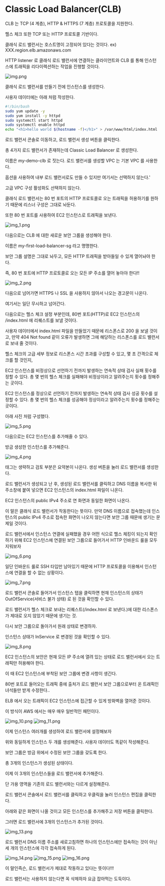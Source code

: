 # Classic Load Balancer(CLB)

CLB 는 TCP (4 계층), HTTP & HTTPS (7 계층) 프로토콜을 지원한다.

헬스 체크 또한 TCP 또는 HTTP 프로토콜 기반이다.

클래식 로드 밸런서는 호스트명이 고정되어 있다는 것이다. ex) XXX.region.elb.amazonaws.com 

HTTP listener 로 클래식 로드 밸런서에 연결하는 클라이언트와 CLB 를 통해 인스턴스에 트래픽을 리다이렉션하는 작업을 진행할 것이다.

![img.png](image/5.png)

클래식 로드 밸런서를 만들기 전에 인스턴스를 생성한다.

사용자 데이터에는 아래 처럼 작성한다.

```bash
#!/bin/bash
sudo yum update -y
sudo yum install -y httpd
sudo systemctl start httpd
sudo systemctl enable httpd
echo "<h1>hello world $(hostname -f)</h1>" > /var/www/html/index.html
```
로드 밸런서 콘솔로 이동하고, 로드 밸런서 생성 버튼을 클릭한다.

총 4가지 로드 밸런서가 존재하는데 Classic Load Balancer 로 생성한다.

이름은 my-demo-clb 로 짓는다. 로드 밸런서를 생성할 VPC 는 기본 VPC 를 사용한다.

옵션을 사용하여 내부 로드 밸런서로도 만들 수 있지만 여기서는 선택하지 않는다.'

고급 VPC 구성 활성화도 선택하지 않는다.

클래식 로드 밸런서는 80 번 포트의 HTTP 프로토콜로 오는 트래픽을 허용하기를 원하기 때문에 리스너 구성은 그대로 놔둔다.

또한 80 번 포트를 사용하여 EC2 인스턴스로 트래픽을 보낸다.

![img_1.png](image/6.png)

다음으로는 CLB 에 대한 새로운 보안 그룹을 생성해야 한다.

이름은 my-first-load-balancer-sg 라고 명명한다.

보안 그룹 설명은 그대로 놔두고, 모든 HTTP 트래픽을 받아들일 수 있게 열어놔야 한다.

즉, 80 번 포트에 HTTP 프로토콜로 오는 모든 IP 주소를 열어 놓아야 한다!! 

![img_2.png](image/7.png)

다음으로 넘어가면 HTTPS 나 SSL 을 사용하지 않아서 나오는 경고문이 나온다.

여기서는 일단 무시하고 넘어간다.

다음으로는 헬스 체크 설정 부분인데, 80번 포트(HTTP)로 EC2 인스턴스의 /index.html 에 리퀘스트를 보낼 것이다. 

사용자 데이터에서 index.html 파일을 만들었기 때문에 리스폰스로 200 을 보낼 것이고, 만약 404 Not found 같이 오류가 발생하면 그에 해당하는 리스폰스를 로드 밸런서로 보내 줄 것이다.

헬스 체크의 고급 세부 정보로 리스폰스 시간 초과를 구성할 수 있고, 몇 초 간격으로 체크를 할 것인지,

EC2 인스턴스를 비정상으로 선언하기 전까지 발생하는 연속적 상태 검사 실패 횟수를 정할 수 있다. 총 몇 번의 헬스 체크를 실패해야 비정상이라고 알려주는지 횟수를 정해주는 곳이다.

EC2 인스턴스를 정상으로 선언하기 전까지 발생하는 연속적 상태 검사 성공 횟수를 설정할 수 있다. 총 몇 번의 헬스 체크를 성공해야 정상이라고 알려주는지 횟수를 정해주는 곳이다.

아래 사진 처럼 구성했다.

![img_5.png](image/10.png)

다음으로는 EC2 인스턴스를 추가해줄 수 있다.

방금 생성한 인스턴스를 추가해준다.

![img_4.png](image/9.png)

태그는 생략하고 검토 부분은 요약본이 나온다. 생성 버튼을 눌러 로드 밸런서를 생성한다.

로드 밸런서가 생성되고 난 후, 생성된 로드 밸런서를 클릭하고 DNS 이름을 복사한 뒤 주소창에 붙여 넣으면 EC2 인스턴스의 index.html 파일이 나온다.

EC2 인스턴스의 public IPv4 주소로 연 화면과 동일한 화면이 나온다.

이 말은 클래식 로드 밸런서가 작동한다는 뜻이다. 만약 DNS 이름으로 접속했는데 인스턴스의 public IPv4 주소로 접속한 화면이 나오지 않는다면 보안 그룹 때문에 생기는 문제일 것이다.

로드 밸런서에서 인스턴스 연결에 실패했을 경우 어떤 식으로 헬스 체킹이 되는지 확인하기 위해 EC2 인스턴스에 연결된 보안 그룹으로 들어가서 HTTP 인바운드 룰을 모두 지워보자

![img_6.png](image/11.png)

일단 인바운드 룰로 SSH 타입만 남아있기 때문에 HTTP 프로토콜을 이용해서 인스턴스에 연결을 할 수 없는 상황이다.

![img_7.png](image/12.png)

로드 밸런서 콘솔로 들어가서 인스턴스 탭을 클릭하면 현재 인스턴스의 상태가 OutOfService(서비스 불가 상태) 로 된 것을 확인할 수 있다.

로드 밸런서가 헬스 체크로 보내는 리퀘스트(/index.html 로 보낸다.)에 대한 리스폰스가 제대로 오지 않았기 때문에 생기는 것.

다시 보안 그룹으로 돌아가서 원래 상태로 변경하자.

인스턴스 상태가 InService 로 변경된 것을 확인할 수 있다.

![img_8.png](image/13.png)

EC2 인스턴스의 보안은 현재 모든 IP 주소에 열려 있는 상태로 로드 밸런서에서 오는 트래픽만 허용해야 한다.

이 때 EC2 인스턴스에 부착된 보안 그룹에 변경 사항이 생긴다.

80번 포트로 들어오는 트래픽 중에 출처가 로드 밸런서 보안 그룹으로부터 온 트래픽인 녀석들만 받게 수정한다..

ELB 에서 오는 트래픽이 EC2 인스턴스에 접근할 수 있게 방화벽을 열어준 것이다.

이 방식이 AWS 에서는 매우 매우 일반적인 패턴이다.

![img_10.png](image/15.png)
![img_11.png](image/16.png)

이제 인스턴스 여러개를 생성하여 로드 밸런서에 설정해보자

위와 동일하게 인스턴스 두 개를 생성해준다. 사용자 데이터도 똑같이 작성해준다.

보안 그룹은 방금 위에서 수정된 보안 그룹을 갖도록 한다.

총 3개의 인스턴스가 생성된 상태이다.

이제 이 3개의 인스턴스들을 로드 밸런서에 추가해준다.

단 가용 영역을 기존의 로드 밸런서와는 다르게 설정해준다.

로드 밸런서 콘솔에서 로드 밸런서를 클릭하고 우클릭을 눌러 인스턴스 편집을 클릭한다.

아래와 같은 화면이 나올 것이고 모든 인스턴스를 추가해주고 저장 버튼을 클릭한다.

그러면 로드 밸런서에 3개의 인스턴스가 추가된 것이다.

![img_13.png](image/18.png)

로드 밸런서 DNS 이름 주소를 새로고침하면 하나의 인스턴스에만 접속하는 것이 아닌 세 개의 인스턴스에 각각 접속하게 된다.

![img_14.png](image/19.png)
![img_15.png](image/20.png)
![img_16.png](image/21.png)

이 말인즉슨, 로드 밸런서가 제대로 작동하고 있다는 뜻이다!!!

로드 밸런서는 사용하지 않는다면 꼭 삭제하자 요금 잡아먹는 도둑이다.
